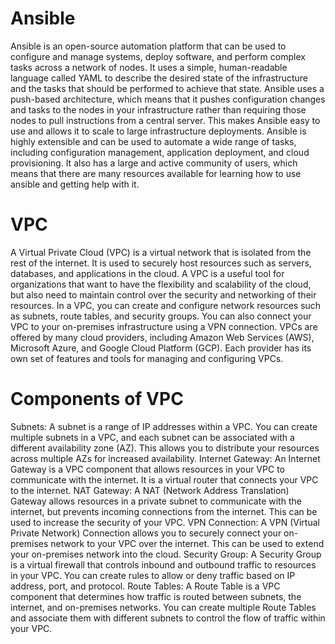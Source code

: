 # Ansible

Ansible is an open-source automation platform that can be used to configure and manage systems, deploy software, and perform complex tasks across a network of nodes. It uses a simple, human-readable language called YAML to describe the desired state of the infrastructure and the tasks that should be performed to achieve that state.
Ansible uses a push-based architecture, which means that it pushes configuration changes and tasks to the nodes in your infrastructure rather than requiring those nodes to pull instructions from a central server. This makes Ansible easy to use and allows it to scale to large infrastructure deployments.
Ansible is highly extensible and can be used to automate a wide range of tasks, including configuration management, application deployment, and cloud provisioning. It also has a large and active community of users, which means that there are many resources available for learning how to use ansible and getting help with it.

# VPC
A Virtual Private Cloud (VPC) is a virtual network that is isolated from the rest of the internet. It is used to securely host resources such as servers, databases, and applications in the cloud.
A VPC is a useful tool for organizations that want to have the flexibility and scalability of the cloud, but also need to maintain control over the security and networking of their resources.
In a VPC, you can create and configure network resources such as subnets, route tables, and security groups. You can also connect your VPC to your on-premises infrastructure using a VPN connection.
VPCs are offered by many cloud providers, including Amazon Web Services (AWS), Microsoft Azure, and Google Cloud Platform (GCP). Each provider has its own set of features and tools for managing and configuring VPCs.

# Components of VPC
Subnets: A subnet is a range of IP addresses within a VPC. You can create multiple subnets in a VPC, and each subnet can be associated with a different availability zone (AZ). This allows you to distribute your resources across multiple AZs for increased availability.
Internet Gateway: An Internet Gateway is a VPC component that allows resources in your VPC to communicate with the internet. It is a virtual router that connects your VPC to the internet.
NAT Gateway: A NAT (Network Address Translation) Gateway allows resources in a private subnet to communicate with the internet, but prevents incoming connections from the internet. This can be used to increase the security of your VPC.
VPN Connection: A VPN (Virtual Private Network) Connection allows you to securely connect your on-premises network to your VPC over the internet. This can be used to extend your on-premises network into the cloud.
Security Group: A Security Group is a virtual firewall that controls inbound and outbound traffic to resources in your VPC. You can create rules to allow or deny traffic based on IP address, port, and protocol.
Route Tables: A Route Table is a VPC component that determines how traffic is routed between subnets, the internet, and on-premises networks. You can create multiple Route Tables and associate them with different subnets to control the flow of traffic within your VPC.
